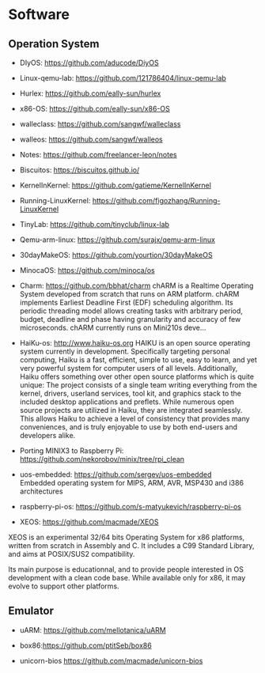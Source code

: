 # Software



## Operation System

- DIyOS:  https://github.com/aducode/DiyOS
- Linux-qemu-lab:  https://github.com/121786404/linux-qemu-lab
- Hurlex: https://github.com/eally-sun/hurlex
- x86-OS: https://github.com/eally-sun/x86-OS
- walleclass: https://github.com/sangwf/walleclass
- walleos: https://github.com/sangwf/walleos
- Notes: https://github.com/freelancer-leon/notes
- Biscuitos: https://biscuitos.github.io/
- KernelInKernel: https://github.com/gatieme/KernelInKernel
- Running-LinuxKernel: https://github.com/figozhang/Running-LinuxKernel
- TinyLab: https://github.com/tinyclub/linux-lab
- Qemu-arm-linux: https://github.com/surajx/qemu-arm-linux
- 30dayMakeOS: https://github.com/yourtion/30dayMakeOS
- MinocaOS:  https://github.com/minoca/os
- Charm:  https://github.com/bbhat/charm
  chARM is a Realtime Operating System developed from scratch that runs on ARM platform. chARM implements Earliest Deadline First (EDF) scheduling algorithm. Its periodic threading model allows creating tasks with arbitrary period, budget, deadline and phase having granularity and accuracy of few microseconds. chARM currently runs on Mini210s deve…

- HaiKu-os:  http://www.haiku-os.org
  HAIKU is an open source operating system currently in development. Specifically targeting personal computing, Haiku is a fast, efficient, simple to use, easy to learn, and yet very powerful system for computer users of all levels. Additionally, Haiku offers something over other open source platforms which is quite unique: The project consists of a single team writing everything from the kernel, drivers, userland services, tool kit, and graphics stack to the included desktop applications and preflets. While numerous open source projects are utilized in Haiku, they are integrated seamlessly. This allows Haiku to achieve a level of consistency that provides many conveniences, and is truly enjoyable to use by both end-users and developers alike.

- Porting MINIX3 to Raspberry Pi:  https://github.com/nekorobov/minix/tree/rpi_clean
- uos-embedded: https://github.com/sergev/uos-embedded  
   Embedded operating system for MIPS, ARM, AVR, MSP430 and i386 architectures
- raspberry-pi-os: 
   https://github.com/s-matyukevich/raspberry-pi-os

- XEOS: 
  https://github.com/macmade/XEOS 
  
XEOS is an experimental 32/64 bits Operating System for x86 platforms, written from scratch in Assembly and C.
It includes a C99 Standard Library, and aims at POSIX/SUS2 compatibility.

Its main purpose is educationnal, and to provide people interested in OS development with a clean code base.
While available only for x86, it may evolve to support other platforms.

## Emulator

- uARM: https://github.com/mellotanica/uARM

- box86:https://github.com/ptitSeb/box86

- unicorn-bios 
  https://github.com/macmade/unicorn-bios

